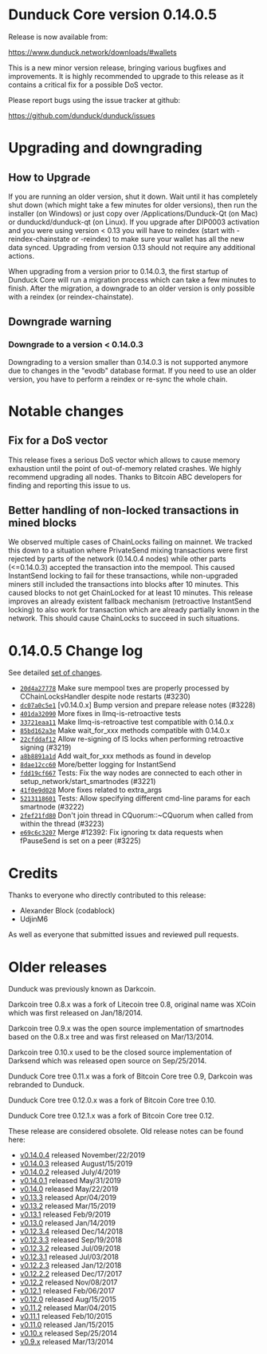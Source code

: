 Dunduck Core version 0.14.0.5
==========================

Release is now available from:

  <https://www.dunduck.network/downloads/#wallets>

This is a new minor version release, bringing various bugfixes and improvements.
It is highly recommended to upgrade to this release as it contains a critical
fix for a possible DoS vector.

Please report bugs using the issue tracker at github:

  <https://github.com/dunduck/dunduck/issues>


Upgrading and downgrading
=========================

How to Upgrade
--------------

If you are running an older version, shut it down. Wait until it has completely
shut down (which might take a few minutes for older versions), then run the
installer (on Windows) or just copy over /Applications/Dunduck-Qt (on Mac) or
dunduckd/dunduck-qt (on Linux). If you upgrade after DIP0003 activation and you were
using version < 0.13 you will have to reindex (start with -reindex-chainstate
or -reindex) to make sure your wallet has all the new data synced. Upgrading from
version 0.13 should not require any additional actions.

When upgrading from a version prior to 0.14.0.3, the
first startup of Dunduck Core will run a migration process which can take a few minutes
to finish. After the migration, a downgrade to an older version is only possible with
a reindex (or reindex-chainstate).

Downgrade warning
-----------------

### Downgrade to a version < 0.14.0.3

Downgrading to a version smaller than 0.14.0.3 is not supported anymore due to changes
in the "evodb" database format. If you need to use an older version, you have to perform
a reindex or re-sync the whole chain.

Notable changes
===============

Fix for a DoS vector
--------------------

This release fixes a serious DoS vector which allows to cause memory exhaustion until the point of
out-of-memory related crashes. We highly recommend upgrading all nodes. Thanks to Bitcoin ABC
developers for finding and reporting this issue to us.

Better handling of non-locked transactions in mined blocks
----------------------------------------------------------

We observed multiple cases of ChainLocks failing on mainnet. We tracked this down to a situation where
PrivateSend mixing transactions were first rejected by parts of the network (0.14.0.4 nodes) while other parts
(<=0.14.0.3) accepted the transaction into the mempool. This caused InstantSend locking to fail for these
transactions, while non-upgraded miners still included the transactions into blocks after 10 minutes.
This caused blocks to not get ChainLocked for at least 10 minutes. This release improves an already existent
fallback mechanism (retroactive InstantSend locking) to also work for transaction which are already partially
known in the network. This should cause ChainLocks to succeed in such situations.

0.14.0.5 Change log
===================

See detailed [set of changes](https://github.com/dunduck/dunduck/compare/v0.14.0.4...dunduck:v0.14.0.5).

- [`20d4a27778`](https://github.com/dunduck/dunduck/commit/dc07a0c5e1) Make sure mempool txes are properly processed by CChainLocksHandler despite node restarts (#3230)
- [`dc07a0c5e1`](https://github.com/dunduck/dunduck/commit/dc07a0c5e1) [v0.14.0.x] Bump version and prepare release notes (#3228)
- [`401da32090`](https://github.com/dunduck/dunduck/commit/401da32090) More fixes in llmq-is-retroactive tests
- [`33721eaa11`](https://github.com/dunduck/dunduck/commit/33721eaa11) Make llmq-is-retroactive test compatible with 0.14.0.x
- [`85bd162a3e`](https://github.com/dunduck/dunduck/commit/85bd162a3e) Make wait_for_xxx methods compatible with 0.14.0.x
- [`22cfddaf12`](https://github.com/dunduck/dunduck/commit/22cfddaf12) Allow re-signing of IS locks when performing retroactive signing (#3219)
- [`a8b8891a1d`](https://github.com/dunduck/dunduck/commit/a8b8891a1d) Add wait_for_xxx methods as found in develop
- [`8dae12cc60`](https://github.com/dunduck/dunduck/commit/8dae12cc60) More/better logging for InstantSend
- [`fdd19cf667`](https://github.com/dunduck/dunduck/commit/fdd19cf667) Tests: Fix the way nodes are connected to each other in setup_network/start_smartnodes (#3221)
- [`41f0e9d028`](https://github.com/dunduck/dunduck/commit/41f0e9d028) More fixes related to extra_args
- [`5213118601`](https://github.com/dunduck/dunduck/commit/5213118601) Tests: Allow specifying different cmd-line params for each smartnode (#3222)
- [`2fef21fd80`](https://github.com/dunduck/dunduck/commit/2fef21fd80) Don't join thread in CQuorum::~CQuorum when called from within the thread (#3223)
- [`e69c6c3207`](https://github.com/dunduck/dunduck/commit/e69c6c3207) Merge #12392: Fix ignoring tx data requests when fPauseSend is set on a peer (#3225)

Credits
=======

Thanks to everyone who directly contributed to this release:

- Alexander Block (codablock)
- UdjinM6

As well as everyone that submitted issues and reviewed pull requests.

Older releases
==============

Dunduck was previously known as Darkcoin.

Darkcoin tree 0.8.x was a fork of Litecoin tree 0.8, original name was XCoin
which was first released on Jan/18/2014.

Darkcoin tree 0.9.x was the open source implementation of smartnodes based on
the 0.8.x tree and was first released on Mar/13/2014.

Darkcoin tree 0.10.x used to be the closed source implementation of Darksend
which was released open source on Sep/25/2014.

Dunduck Core tree 0.11.x was a fork of Bitcoin Core tree 0.9,
Darkcoin was rebranded to Dunduck.

Dunduck Core tree 0.12.0.x was a fork of Bitcoin Core tree 0.10.

Dunduck Core tree 0.12.1.x was a fork of Bitcoin Core tree 0.12.

These release are considered obsolete. Old release notes can be found here:

- [v0.14.0.4](https://github.com/dunduck/dunduck/blob/master/doc/release-notes/dunduck/release-notes-0.14.0.4.md) released November/22/2019
- [v0.14.0.3](https://github.com/dunduck/dunduck/blob/master/doc/release-notes/dunduck/release-notes-0.14.0.3.md) released August/15/2019
- [v0.14.0.2](https://github.com/dunduck/dunduck/blob/master/doc/release-notes/dunduck/release-notes-0.14.0.2.md) released July/4/2019
- [v0.14.0.1](https://github.com/dunduck/dunduck/blob/master/doc/release-notes/dunduck/release-notes-0.14.0.1.md) released May/31/2019
- [v0.14.0](https://github.com/dunduck/dunduck/blob/master/doc/release-notes/dunduck/release-notes-0.14.0.md) released May/22/2019
- [v0.13.3](https://github.com/dunduck/dunduck/blob/master/doc/release-notes/dunduck/release-notes-0.13.3.md) released Apr/04/2019
- [v0.13.2](https://github.com/dunduck/dunduck/blob/master/doc/release-notes/dunduck/release-notes-0.13.2.md) released Mar/15/2019
- [v0.13.1](https://github.com/dunduck/dunduck/blob/master/doc/release-notes/dunduck/release-notes-0.13.1.md) released Feb/9/2019
- [v0.13.0](https://github.com/dunduck/dunduck/blob/master/doc/release-notes/dunduck/release-notes-0.13.0.md) released Jan/14/2019
- [v0.12.3.4](https://github.com/dunduck/dunduck/blob/master/doc/release-notes/dunduck/release-notes-0.12.3.4.md) released Dec/14/2018
- [v0.12.3.3](https://github.com/dunduck/dunduck/blob/master/doc/release-notes/dunduck/release-notes-0.12.3.3.md) released Sep/19/2018
- [v0.12.3.2](https://github.com/dunduck/dunduck/blob/master/doc/release-notes/dunduck/release-notes-0.12.3.2.md) released Jul/09/2018
- [v0.12.3.1](https://github.com/dunduck/dunduck/blob/master/doc/release-notes/dunduck/release-notes-0.12.3.1.md) released Jul/03/2018
- [v0.12.2.3](https://github.com/dunduck/dunduck/blob/master/doc/release-notes/dunduck/release-notes-0.12.2.3.md) released Jan/12/2018
- [v0.12.2.2](https://github.com/dunduck/dunduck/blob/master/doc/release-notes/dunduck/release-notes-0.12.2.2.md) released Dec/17/2017
- [v0.12.2](https://github.com/dunduck/dunduck/blob/master/doc/release-notes/dunduck/release-notes-0.12.2.md) released Nov/08/2017
- [v0.12.1](https://github.com/dunduck/dunduck/blob/master/doc/release-notes/dunduck/release-notes-0.12.1.md) released Feb/06/2017
- [v0.12.0](https://github.com/dunduck/dunduck/blob/master/doc/release-notes/dunduck/release-notes-0.12.0.md) released Aug/15/2015
- [v0.11.2](https://github.com/dunduck/dunduck/blob/master/doc/release-notes/dunduck/release-notes-0.11.2.md) released Mar/04/2015
- [v0.11.1](https://github.com/dunduck/dunduck/blob/master/doc/release-notes/dunduck/release-notes-0.11.1.md) released Feb/10/2015
- [v0.11.0](https://github.com/dunduck/dunduck/blob/master/doc/release-notes/dunduck/release-notes-0.11.0.md) released Jan/15/2015
- [v0.10.x](https://github.com/dunduck/dunduck/blob/master/doc/release-notes/dunduck/release-notes-0.10.0.md) released Sep/25/2014
- [v0.9.x](https://github.com/dunduck/dunduck/blob/master/doc/release-notes/dunduck/release-notes-0.9.0.md) released Mar/13/2014

